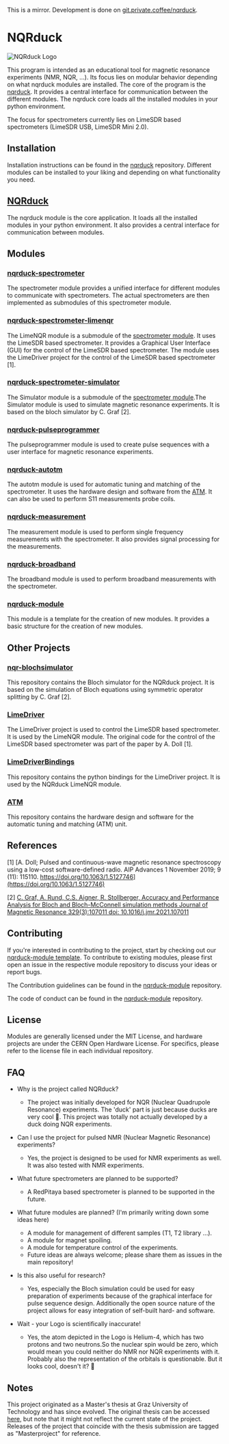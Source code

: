 This is a mirror. Development is done on [git.private.coffee/nqrduck](git.private.coffee/nqrduck).

# NQRduck

![NQRduck Logo](https://github.com/nqrduck/.github/blob/main/profile/images/Logo_full.png)

This program is intended as an educational tool for magnetic resonance experiments (NMR, NQR, ...). Its focus lies on modular behavior depending on what nqrduck modules are installed. The core of the program is the [nqrduck](https://github.com/nqrduck/nqrduck). It provides a central interface for communication between the different modules. The nqrduck core loads all the installed modules in your python environment.

The focus for spectrometers currently lies on LimeSDR based spectrometers (LimeSDR USB, LimeSDR Mini 2.0).

## Installation

Installation instructions can be found in the [nqrduck](https://github.com/nqrduck/nqrduck) repository. Different modules can be installed to your liking and depending on what functionality you need.

## [NQRduck](https://github.com/nqrduck/nqrduck)

The nqrduck module is the core application. It loads all the installed modules in your python environment. It also provides a central interface for communication between modules.

## Modules

### [nqrduck-spectrometer](https://github.com/nqrduck/nqrduck-spectrometer)

The spectrometer module provides a unified interface for different modules to communicate with spectrometers. The actual spectrometers are then implemented as submodules of this spectrometer module.

### [nqrduck-spectrometer-limenqr](https://github.com/nqrduck/nqrduck-spectrometer-limenqr)

The  LimeNQR module is a submodule of the [spectrometer module](https://github.com/nqrduck/nqrduck-spectrometer). It uses the LimeSDR based spectrometer. It provides a Graphical User Interface (GUI) for the control of the LimeSDR based spectrometer. The module uses the LimeDriver project for the control of the LimeSDR based spectrometer [1].

### [nqrduck-spectrometer-simulator](https://github.com/nqrduck/nqrduck-spectrometer-simulator)

The Simulator module is a submodule of the [spectrometer module](https://github.com/nqrduck/nqrduck-spectrometer).The Simulator module is used to simulate magnetic resonance experiments. It is based on the bloch simulator by C. Graf [2].

### [nqrduck-pulseprogrammer](https://github.com/nqrduck/nqrduck-pulseprogrammer)

The pulseprogrammer module is used to create pulse sequences with a user interface for magnetic resonance  experiments.

### [nqrduck-autotm](https://github.com/nqrduck/nqrduck-autotm)

The autotm module is used for automatic tuning and matching of the spectrometer. It  uses the hardware design and software from the [ATM](https://github.com/nqrduck/ATM). It can also be used to perform S11 measurements probe coils.

### [nqrduck-measurement](https://github.com/nqrduck/nqrduck-measurement)

The measurement module is used to perform single frequency measurements with the spectrometer. It also provides signal processing for the measurements.

### [nqrduck-broadband](https://github.com/nqrduck/nqrduck-broadband)

The broadband module is used to perform broadband measurements with the spectrometer.

### [nqrduck-module](https://github.com/nqrduck/nqrduck-module)

This module is a template for the creation of new modules. It provides a basic structure for the creation of new modules.

## Other Projects

### [nqr-blochsimulator](https://github.com/nqrduck/nqr-blochsimulator)

This repository contains the Bloch simulator for the NQRduck project. It is based on the simulation of Bloch equations using symmetric operator splitting by C. Graf [2].

### [LimeDriver](https://github.com/nqrduck/limedriver)

The LimeDriver project is used to control the LimeSDR based spectrometer. It is used by the LimeNQR module. The original code for the control of the LimeSDR based spectrometer was part of the paper by A. Doll [1].

### [LimeDriverBindings](https://github.com/nqrduck/LimeDriverBindings)

This repository contains the python bindings for the LimeDriver project. It is used by the NQRduck LimeNQR module.

### [ATM](https://github.com/nqrduck/ATM)

This repository contains the hardware design and software for the automatic tuning and matching (ATM) unit.

## References

[1] [A. Doll; Pulsed and continuous-wave magnetic resonance spectroscopy using a low-cost software-defined radio. AIP Advances 1 November 2019; 9 (11): 115110. https://doi.org/10.1063/1.5127746](https://doi.org/10.1063/1.5127746)

[2] [C. Graf, A. Rund, C.S. Aigner, R. Stollberger, Accuracy and Performance Analysis for Bloch and Bloch-McConnell simulation methods Journal of Magnetic Resonance 329(3):107011 doi: 10.1016/j.jmr.2021.107011](https://doi.org/10.1016/j.jmr.2021.107011)

## Contributing

If you're interested in contributing to the project, start by checking out our [nqrduck-module template](https://github.com/nqrduck/nqrduck-module). To contribute to existing modules, please first open an issue in the respective module repository to discuss your ideas or report bugs.

The Contribution guidelines can be found in the [nqrduck-module](https://github.com/nqrduck/nqrduck-module/CONTRIBUTING.md) repository.

The  code of conduct can be found in the [nqrduck-module](https://github.com/nqrduck/nqrduck-module/CODE_OF_CONDUCT.md) repository.

## License

Modules are generally licensed under the MIT License, and hardware projects are under the CERN Open Hardware License. For specifics, please refer to the license file in each individual repository.

## FAQ

- Why is the project called NQRduck?
  - The project was initially developed for NQR (Nuclear Quadrupole Resonance) experiments. The 'duck' part is just because ducks are very cool 🦆. This project was totally not actually developed by a duck doing NQR experiments.

- Can I use the project for pulsed NMR (Nuclear Magnetic Resonance) experiments?
  - Yes, the project is designed to be used for NMR experiments as well. It was also tested with NMR experiments.

- What future spectrometers are planned to be supported?
  - A RedPitaya based  spectrometer is planned to be supported in the future.

- What future modules are planned? (I'm primarily writing down some ideas here)
  - A module for management of different samples (T1, T2 library ...).
  - A module for magnet spoiling.
  - A module for temperature control of the experiments.
  - Future ideas are always welcome; please share them as issues in the main repository!

- Is this also useful for research?
  - Yes, especially the Bloch simulation could be used for easy preparation of experiments because of the graphical interface for pulse sequence design. Additionally the open source nature of the project allows for easy integration of self-built hard- and software.

- Wait - your Logo is  scientifically inaccurate!
  - Yes, the atom depicted in the Logo is Helium-4, which has two protons and two neutrons.So the nuclear spin would be zero, which would mean you could neither do NMR nor NQR experiments with it. Probably also the representation of the orbitals is questionable. But it looks cool, doesn't it? 🦆

## Notes

This project originated as a Master's thesis at Graz University of Technology and has since evolved. The original thesis can be accessed [here](https://github.com/nqrduck/Thesis), but note that it might not reflect the current state of the project. Releases of the project that coincide with the thesis submission are tagged as "Masterproject" for reference.

<!--

**Here are some ideas to get you started:**

🙋‍♀️ A short introduction - what is your organization all about?
🌈 Contribution guidelines - how can the community get involved?
👩‍💻 Useful resources - where can the community find your docs? Is there anything else the community should know?
🍿 Fun facts - what does your team eat for breakfast?
🧙 Remember, you can do mighty things with the power of [Markdown](https://docs.github.com/github/writing-on-github/getting-started-with-writing-and-formatting-on-github/basic-writing-and-formatting-syntax)
-->
